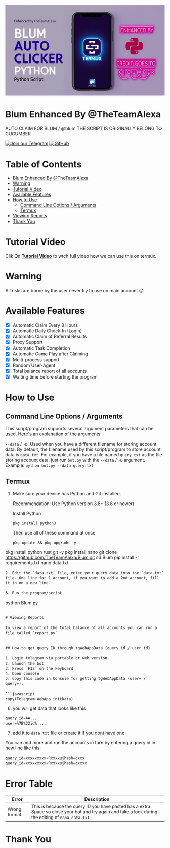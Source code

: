 ![cover](blum.png)
# Blum Enhanced By @TheTeamAlexa

AUTO CLAIM FOR BLUM / @blum THE SCRIPT IS ORIGINALLY BELONG TO CUCUMBER

[![Join our Telegram](https://img.shields.io/badge/Telegram-2CA5E0?style=for-the-badge&logo=telegram&logoColor=white)](https://t.me/TheTeamAlexa)
[![GitHub](https://img.shields.io/badge/GitHub-181717?style=for-the-badge&logo=github&logoColor=white)](https://github.com/TheTeamAlexa)

# Table of Contents
- [Blum Enhanced By @TheTeamAlexa](#blumalexa)
- [Warning](#warning)
- [Tutorial Video](#tutorial-video)
- [Available Features](#available-features)
- [How to Use](#how-to-use)
  - [Command Line Options / Arguments](#command-line-options--arguments)
  - [Termux](#termux)
- [Viewing Reports](#viewing-reports)
- [Thank You](#thank-you)

# Tutorial Video

Clik On **[Tutorial Video](https://youtu.be/T4n9E1ySFMY?si=7Sn-KzdhfJg1PMum)** to wtch full video how we can use this on termux.

# Warning

All risks are borne by the user never try to use on main account 😕 

# Available Features

- [x] Automatic Claim Every 8 Hours
- [x] Automatic Daily Check-In (Login)
- [x] Automatic Claim of Referral Results
- [x] Proxy Support
- [x] Automatic Task Completion
- [x] Automatic Game Play after Claiming
- [x] Multi-process support
- [x] Random User-Agent
- [x] Total balance report of all accounts
- [x] Waiting time before starting the program

# How to Use

## Command Line Options / Arguments

This script/program supports several argument parameters that can be used. Here's an explanation of the arguments:

`--data` / `-D`: Used when you have a different filename for storing account data. By default, the filename used by this script/program to store account data is `data.txt`. For example, if you have a file named `query.txt` as the file storing account data, just run `bot.py` with the `--data` / `-D` argument. Example: `python bot.py --data query.txt`

## Termux

1. Make sure your device has Python and Git installed.

    Recommendation: Use Python version 3.8+ (3.8 or newer)
   
    Install Python
   ```shell
   pkg install python3
   ```
   Then use all of these command at once
   ```shell
   pkg update && pkg upgrade -y
pkg install python rust git -y
pkg install nano
git clone https://github.com/TheTeamAlexa/Blum.git
cd Blum
pip install -r requirements.txt
nano data.txt
   ```
2. Edit the `data.txt` file, enter your query data into the `data.txt` file. One line for 1 account, if you want to add a 2nd account, fill it in on a new line.

6. Run the program/script.
   ```
   python Blum.py
   ```

# Viewing Reports

To view a report of the total balance of all accounts you can run a file called `report.py`


## How to get query ID through tgWebAppData (query_id / user_id)

1. Login telegram via portable or web version
2. Launch the bot
3. Press `F12` on the keyboard 
4. Open console
5. Сopy this code in Console for getting tgWebAppData (user= / query=):

```javascript
copy(Telegram.WebApp.initData)
```

6. you will get data that looks like this

```
query_id=AA....
user=%7B%22id%....
```
7. add it to `data.txt` file or create it if you dont have one


You can add more and run the accounts in turn by entering a query id in new line like this:
```txt
query_id=xxxxxxxxx-Rxxxxujhash=cxxx
query_id=xxxxxxxxx-Rxxxxujhash=cxxxx
```


# Error Table

| Error                 | Description                                                                                                                          |
| --------------------- | ------------------------------------------------------------------------------------------------------------------------------------ |
| Wrong format | This is because the query ID you have pasted has a extra Space so close your bot and try again and take a look during the editing of ``` nana data.txt ```           |

# Thank You
